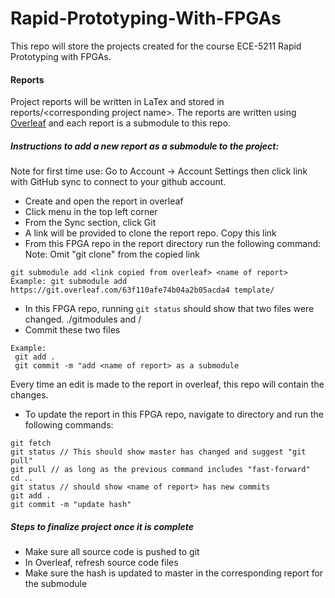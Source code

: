 # Rapid-Prototyping-With-FPGAs

This repo will store the projects created for the course ECE-5211 Rapid Prototyping with FPGAs.
 <br>
 #### Reports
Project reports will be written in LaTex and stored in reports/\<corresponding project name>. The reports are written using [Overleaf](https://www.overleaf.com) and each report is a submodule to this repo.<br>
##### Instructions to add a new report as a submodule to the project:
Note for first time use: Go to Account -> Account Settings then click link with GitHub sync to connect to your github account. 
* Create and open the report in overleaf
* Click menu in the top left corner
* From the Sync section, click Git
* A link will be provided to clone the report repo. Copy this link
* From this FPGA repo in the report directory run the following command:
Note: Omit "git clone" from the copied link
```
git submodule add <link copied from overleaf> <name of report>
Example: git submodule add https://git.overleaf.com/63f110afe74b04a2b05acda4 template/
``` 
* In this FPGA repo, running `git status` should show that two files were changed. ./gitmodules and <name of report>/
* Commit these two files
```
Example:
 git add .
 git commit -m "add <name of report> as a submodule
```
 Every time an edit is made to the report in overleaf, this repo will contain the changes. 
 * To update the report in this FPGA repo, navigate to <name of report> directory and run the following commands: 
 ```
git fetch 
git status // This should show master has changed and suggest "git pull"
git pull // as long as the previous command includes "fast-forward"
cd ..
git status // should show <name of report> has new commits
git add .
git commit -m "update hash"
 ``` 

##### Steps to finalize project once it is complete
* Make sure all source code is pushed to git
* In Overleaf, refresh source code files
* Make sure the hash is updated to master in the corresponding report for the submodule

